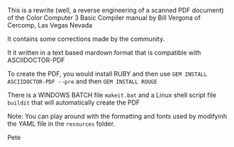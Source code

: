 This is a rewrite (well, a reverse engineering of a scanned PDF document) of the Color Computer 3 Basic Compiler manual by Bill Vergona of Cercomp, Las Vegas Nevada

It contains some corrections made by the community.

It it written in a text based mardown format that is compatible with ASCIIDOCTOR-PDF 

To create the PDF, you would install RUBY and then use `GEM INSTALL ASCIIDOCTOR-PDF --pre` and then `GEM INSTALL ROUGE`

There is a WINDOWS BATCH file `makeit.bat` and a Linux shell script file `buildit` that will automatically create the PDF

Note: You can play around with the formatting and fonts used by modifyinh the YAML file in the `resources` folder.

Pete 